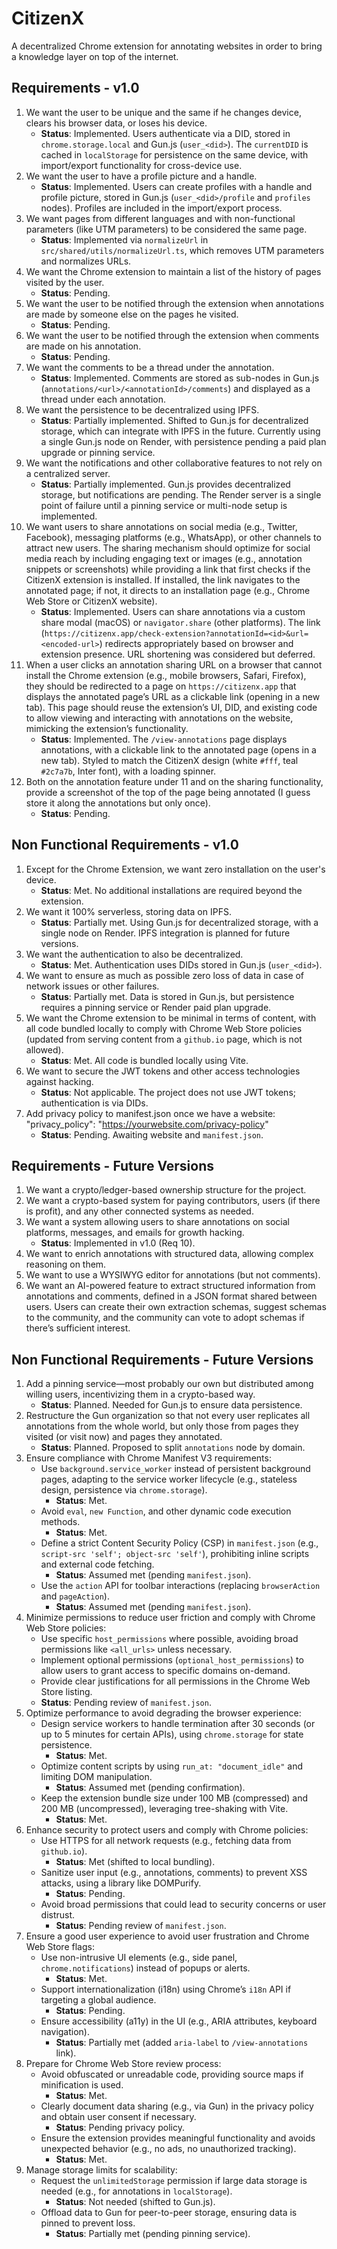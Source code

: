 # CitizenX

A decentralized Chrome extension for annotating websites in order to bring a knowledge layer on top of the internet.

## Requirements - v1.0
1. We want the user to be unique and the same if he changes device, clears his browser data, or loses his device.
   - **Status**: Implemented. Users authenticate via a DID, stored in `chrome.storage.local` and Gun.js (`user_<did>`). The `currentDID` is cached in `localStorage` for persistence on the same device, with import/export functionality for cross-device use.
2. We want the user to have a profile picture and a handle.
   - **Status**: Implemented. Users can create profiles with a handle and profile picture, stored in Gun.js (`user_<did>/profile` and `profiles` nodes). Profiles are included in the import/export process.
3. We want pages from different languages and with non-functional parameters (like UTM parameters) to be considered the same page.
   - **Status**: Implemented via `normalizeUrl` in `src/shared/utils/normalizeUrl.ts`, which removes UTM parameters and normalizes URLs.
4. We want the Chrome extension to maintain a list of the history of pages visited by the user.
   - **Status**: Pending.
5. We want the user to be notified through the extension when annotations are made by someone else on the pages he visited.
   - **Status**: Pending.
6. We want the user to be notified through the extension when comments are made on his annotation.
   - **Status**: Pending.
7. We want the comments to be a thread under the annotation.
   - **Status**: Implemented. Comments are stored as sub-nodes in Gun.js (`annotations/<url>/<annotationId>/comments`) and displayed as a thread under each annotation.
8. We want the persistence to be decentralized using IPFS.
   - **Status**: Partially implemented. Shifted to Gun.js for decentralized storage, which can integrate with IPFS in the future. Currently using a single Gun.js node on Render, with persistence pending a paid plan upgrade or pinning service.
9. We want the notifications and other collaborative features to not rely on a centralized server.
   - **Status**: Partially implemented. Gun.js provides decentralized storage, but notifications are pending. The Render server is a single point of failure until a pinning service or multi-node setup is implemented.
10. We want users to share annotations on social media (e.g., Twitter, Facebook), messaging platforms (e.g., WhatsApp), or other channels to attract new users. The sharing mechanism should optimize for social media reach by including engaging text or images (e.g., annotation snippets or screenshots) while providing a link that first checks if the CitizenX extension is installed. If installed, the link navigates to the annotated page; if not, it directs to an installation page (e.g., Chrome Web Store or CitizenX website).
    - **Status**: Implemented. Users can share annotations via a custom share modal (macOS) or `navigator.share` (other platforms). The link (`https://citizenx.app/check-extension?annotationId=<id>&url=<encoded-url>`) redirects appropriately based on browser and extension presence. URL shortening was considered but deferred.
11. When a user clicks an annotation sharing URL on a browser that cannot install the Chrome extension (e.g., mobile browsers, Safari, Firefox), they should be redirected to a page on `https://citizenx.app` that displays the annotated page’s URL as a clickable link (opening in a new tab). This page should reuse the extension’s UI, DID, and existing code to allow viewing and interacting with annotations on the website, mimicking the extension’s functionality.
    - **Status**: Implemented. The `/view-annotations` page displays annotations, with a clickable link to the annotated page (opens in a new tab). Styled to match the CitizenX design (white `#fff`, teal `#2c7a7b`, Inter font), with a loading spinner.
12. Both on the annotation feature under 11 and on the sharing functionality, provide a screenshot of the top of the page being annotated (I guess store it along the annotations but only once).
    - **Status**: Pending.

## Non Functional Requirements - v1.0
1. Except for the Chrome Extension, we want zero installation on the user's device.
   - **Status**: Met. No additional installations are required beyond the extension.
2. We want it 100% serverless, storing data on IPFS.
   - **Status**: Partially met. Using Gun.js for decentralized storage, with a single node on Render. IPFS integration is planned for future versions.
3. We want the authentication to also be decentralized.
   - **Status**: Met. Authentication uses DIDs stored in Gun.js (`user_<did>`).
4. We want to ensure as much as possible zero loss of data in case of network issues or other failures.
   - **Status**: Partially met. Data is stored in Gun.js, but persistence requires a pinning service or Render paid plan upgrade.
5. We want the Chrome extension to be minimal in terms of content, with all code bundled locally to comply with Chrome Web Store policies (updated from serving content from a `github.io` page, which is not allowed).
   - **Status**: Met. All code is bundled locally using Vite.
6. We want to secure the JWT tokens and other access technologies against hacking.
   - **Status**: Not applicable. The project does not use JWT tokens; authentication is via DIDs.
7. Add privacy policy to manifest.json once we have a website: "privacy_policy": "https://yourwebsite.com/privacy-policy"
   - **Status**: Pending. Awaiting website and `manifest.json`.

## Requirements - Future Versions
1. We want a crypto/ledger-based ownership structure for the project.
2. We want a crypto-based system for paying contributors, users (if there is profit), and any other connected systems as needed.
3. We want a system allowing users to share annotations on social platforms, messages, and emails for growth hacking.
   - **Status**: Implemented in v1.0 (Req 10).
4. We want to enrich annotations with structured data, allowing complex reasoning on them.
5. We want to use a WYSIWYG editor for annotations (but not comments).
6. We want an AI-powered feature to extract structured information from annotations and comments, defined in a JSON format shared between users. Users can create their own extraction schemas, suggest schemas to the community, and the community can vote to adopt schemas if there’s sufficient interest.

## Non Functional Requirements - Future Versions
1. Add a pinning service—most probably our own but distributed among willing users, incentivizing them in a crypto-based way.
   - **Status**: Planned. Needed for Gun.js to ensure data persistence.
2. Restructure the Gun organization so that not every user replicates all annotations from the whole world, but only those from pages they visited (or visit now) and pages they annotated.
   - **Status**: Planned. Proposed to split `annotations` node by domain.
3. Ensure compliance with Chrome Manifest V3 requirements:
   - Use `background.service_worker` instead of persistent background pages, adapting to the service worker lifecycle (e.g., stateless design, persistence via `chrome.storage`).
     - **Status**: Met.
   - Avoid `eval`, `new Function`, and other dynamic code execution methods.
     - **Status**: Met.
   - Define a strict Content Security Policy (CSP) in `manifest.json` (e.g., `script-src 'self'; object-src 'self'`), prohibiting inline scripts and external code fetching.
     - **Status**: Assumed met (pending `manifest.json`).
   - Use the `action` API for toolbar interactions (replacing `browserAction` and `pageAction`).
     - **Status**: Assumed met (pending `manifest.json`).
4. Minimize permissions to reduce user friction and comply with Chrome Web Store policies:
   - Use specific `host_permissions` where possible, avoiding broad permissions like `<all_urls>` unless necessary.
   - Implement optional permissions (`optional_host_permissions`) to allow users to grant access to specific domains on-demand.
   - Provide clear justifications for all permissions in the Chrome Web Store listing.
   - **Status**: Pending review of `manifest.json`.
5. Optimize performance to avoid degrading the browser experience:
   - Design service workers to handle termination after 30 seconds (or up to 5 minutes for certain APIs), using `chrome.storage` for state persistence.
     - **Status**: Met.
   - Optimize content scripts by using `run_at: "document_idle"` and limiting DOM manipulation.
     - **Status**: Assumed met (pending confirmation).
   - Keep the extension bundle size under 100 MB (compressed) and 200 MB (uncompressed), leveraging tree-shaking with Vite.
     - **Status**: Met.
6. Enhance security to protect users and comply with Chrome policies:
   - Use HTTPS for all network requests (e.g., fetching data from `github.io`).
     - **Status**: Met (shifted to local bundling).
   - Sanitize user input (e.g., annotations, comments) to prevent XSS attacks, using a library like DOMPurify.
     - **Status**: Pending.
   - Avoid broad permissions that could lead to security concerns or user distrust.
     - **Status**: Pending review of `manifest.json`.
7. Ensure a good user experience to avoid user frustration and Chrome Web Store flags:
   - Use non-intrusive UI elements (e.g., side panel, `chrome.notifications`) instead of popups or alerts.
     - **Status**: Met.
   - Support internationalization (i18n) using Chrome’s `i18n` API if targeting a global audience.
     - **Status**: Pending.
   - Ensure accessibility (a11y) in the UI (e.g., ARIA attributes, keyboard navigation).
     - **Status**: Partially met (added `aria-label` to `/view-annotations` link).
8. Prepare for Chrome Web Store review process:
   - Avoid obfuscated or unreadable code, providing source maps if minification is used.
     - **Status**: Met.
   - Clearly document data sharing (e.g., via Gun) in the privacy policy and obtain user consent if necessary.
     - **Status**: Pending privacy policy.
   - Ensure the extension provides meaningful functionality and avoids unexpected behavior (e.g., no ads, no unauthorized tracking).
     - **Status**: Met.
9. Manage storage limits for scalability:
   - Request the `unlimitedStorage` permission if large data storage is needed (e.g., for annotations in `localStorage`).
     - **Status**: Not needed (shifted to Gun.js).
   - Offload data to Gun for peer-to-peer storage, ensuring data is pinned to prevent loss.
     - **Status**: Partially met (pending pinning service).